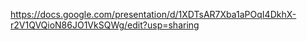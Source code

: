 https://docs.google.com/presentation/d/1XDTsAR7Xba1aPOqI4DkhX-r2V1QVQioN86JO1VkSQWg/edit?usp=sharing
